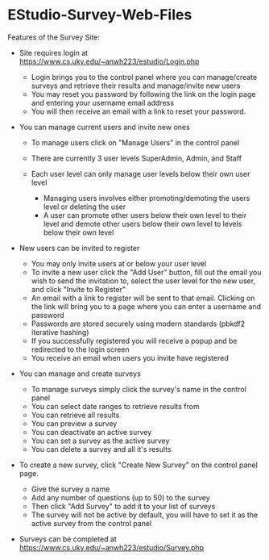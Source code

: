 # EStudio-Survey-Web-Files

Features of the Survey Site:

- Site requires login at https://www.cs.uky.edu/~anwh223/estudio/Login.php
  - Login brings you to the control panel where you can manage/create surveys and retrieve their results and manage/invite new users
  - You may reset you password by following the link on the login page and entering your username email address
  - You will then receive an email with a link to reset your password.


- You can manage current users and invite new ones
  - To manage users click on "Manage Users" in the control panel
  - There are currently 3 user levels SuperAdmin, Admin, and Staff

  - Each user level can only manage user levels below their own user level
    - Managing users involves either promoting/demoting the users level or deleting the user
    - A user can promote other users below their own level to their level and demote other users below their own level to levels below their own level

- New users can be invited to register
  - You may only invite users at or below your user level
  - To invite a new user click the "Add User" button, fill out the email you wish to send the invitation to, select the user level for the new user, and click "Invite to Register"
  - An email with a link to register will be sent to that email.  Clicking on the link will bring you to a page where you can enter a username and password
  - Passwords are stored securely using modern standards (pbkdf2 iterative hashing)
  - If you successfully registered you will receive a popup and be redirected to the login screen
  - You receive an email when users you invite have registered

- You can manage and create surveys
  - To manage surveys simply click the survey's name in the control panel
  - You can select date ranges to retrieve results from
  - You can retrieve all results
  - You can preview a survey
  - You can deactivate an active survey
  - You can set a survey as the active survey
  - You can delete a survey and all it's results

- To create a new survey, click "Create New Survey" on the control panel page.
  - Give the survey a name
  - Add any number of questions (up to 50) to the survey
  - Then click "Add Survey" to add it to your list of surveys
  - The survey will not be active by default, you will have to set it as the active survey from the control panel

- Surveys can be completed at https://www.cs.uky.edu/~anwh223/estudio/Survey.php
